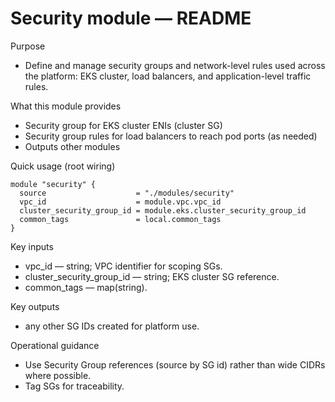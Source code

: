 # Security module — README

Purpose
- Define and manage security groups and network-level rules used across the platform: EKS cluster, load balancers, and application-level traffic rules.

What this module provides
- Security group for EKS cluster ENIs (cluster SG)
- Security group rules for load balancers to reach pod ports (as needed)
- Outputs other modules

Quick usage (root wiring)
```hcl
module "security" {
  source                    = "./modules/security"
  vpc_id                    = module.vpc.vpc_id
  cluster_security_group_id = module.eks.cluster_security_group_id
  common_tags               = local.common_tags
}
```

Key inputs
- vpc_id — string; VPC identifier for scoping SGs.
- cluster_security_group_id — string; EKS cluster SG reference.
- common_tags — map(string).

Key outputs
- any other SG IDs created for platform use.

Operational guidance
- Use Security Group references (source by SG id) rather than wide CIDRs where possible.
- Tag SGs for traceability.
